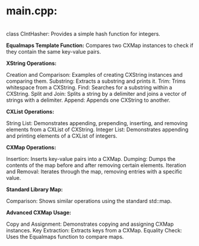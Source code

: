 <h1>main.cpp:</h1><br>
class CIntHasher: Provides a simple hash function for integers.

<b>Equalmaps Template Function:</b>
Compares two CXMap instances to check if they contain the same key-value pairs.

<b>XString Operations:</b>

Creation and Comparison: Examples of creating CXString instances and comparing them.
Substring: Extracts a substring and prints it.
Trim: Trims whitespace from a CXString.
Find: Searches for a substring within a CXString.
Split and Join: Splits a string by a delimiter and joins a vector of strings with a delimiter.
Append: Appends one CXString to another.

<b>CXList Operations:</b>

String List: Demonstrates appending, prepending, inserting, and removing elements from a CXList of CXString.
Integer List: Demonstrates appending and printing elements of a CXList of integers.

<b>CXMap Operations:</b>

Insertion: Inserts key-value pairs into a CXMap.
Dumping: Dumps the contents of the map before and after removing certain elements.
Iteration and Removal: Iterates through the map, removing entries with a specific value.

<b>Standard Library Map:</b>

Comparison: Shows similar operations using the standard std::map.

<b>Advanced CXMap Usage:</b>

Copy and Assignment: Demonstrates copying and assigning CXMap instances.
Key Extraction: Extracts keys from a CXMap.
Equality Check: Uses the Equalmaps function to compare maps.
